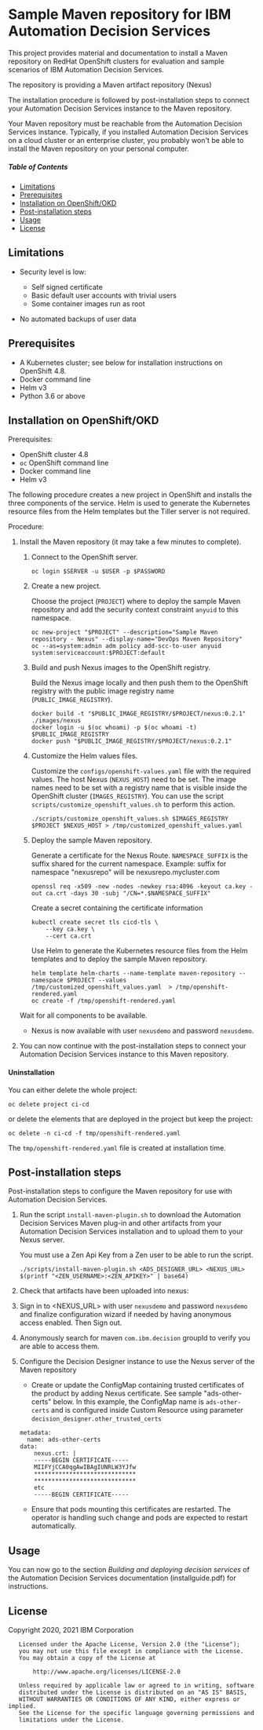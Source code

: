 <!-- omit in toc -->
# Sample Maven repository for IBM Automation Decision Services

This project provides material and documentation to install a Maven repository on RedHat OpenShift clusters for evaluation and sample scenarios of IBM Automation Decision Services.

The repository is providing a Maven artifact repository (Nexus)

The installation procedure is followed by post-installation steps to connect your Automation Decision Services instance to the Maven repository.

Your Maven repository must be reachable from the Automation Decision Services instance.  Typically, if you installed Automation Decision Services on a cloud cluster or an enterprise cluster, you probably won't be able to install the Maven repository
on your personal computer.  

##### Table of Contents
- [Limitations](#limitations)
- [Prerequisites](#prerequisites)
- [Installation on OpenShift/OKD](#installation-on-openshiftokd)
- [Post-installation steps](#post-installation-steps)
- [Usage](#usage)
- [License](#license)

## Limitations

* Security level is low:
  * Self signed certificate
  * Basic default user accounts with trivial users
  * Some container images run as root

* No automated backups of user data

## Prerequisites

* A Kubernetes cluster; see below for installation instructions on OpenShift 4.8.
* Docker command line
* Helm v3
* Python 3.6 or above

## Installation on OpenShift/OKD

Prerequisites:
- OpenShift cluster 4.8
- `oc` OpenShift command line
- Docker command line
- Helm v3

The following procedure creates a new project in OpenShift and installs the three components of the service.
Helm is used to generate the Kubernetes resource files from the Helm templates but the Tiller server is not required.

Procedure:

1. Install the Maven repository (it may take a few minutes to complete).

    1. Connect to the OpenShift server.
        ```
        oc login $SERVER -u $USER -p $PASSWORD
        ```
    
    1. Create a new project.
    
        Choose the project (`PROJECT`) where to deploy the sample Maven repository and add the security context constraint `anyuid` to this namespace. 
        
        ```
        oc new-project "$PROJECT" --description="Sample Maven repository - Nexus" --display-name="DevOps Maven Repository"
        oc --as=system:admin adm policy add-scc-to-user anyuid system:serviceaccount:$PROJECT:default
        ```
    
    1. Build and push Nexus images to the OpenShift registry.
    
        Build the Nexus image locally and then push them to the OpenShift registry with the public image registry name (`PUBLIC_IMAGE_REGISTRY`).
        
        ```
        docker build -t "$PUBLIC_IMAGE_REGISTRY/$PROJECT/nexus:0.2.1" ./images/nexus
        docker login -u $(oc whoami) -p $(oc whoami -t) $PUBLIC_IMAGE_REGISTRY
        docker push "$PUBLIC_IMAGE_REGISTRY/$PROJECT/nexus:0.2.1"
        ```
    
    1. Customize the Helm values files.
        
        Customize the `configs/openshift-values.yaml` file with the required values.
        The host Nexus (`NEXUS_HOST`) need to be set.
        The image names need to be set with a registry name that is visible inside the OpenShift cluster (`IMAGES_REGISTRY`).
        You can use the script `scripts/customize_openshift_values.sh` to perform this action.
        
        ```
        ./scripts/customize_openshift_values.sh $IMAGES_REGISTRY $PROJECT $NEXUS_HOST > /tmp/customized_openshift_values.yaml
        ```
    
    1. Deploy the sample Maven repository.
        
        Generate a certificate for the Nexus Route. `NAMESPACE_SUFFIX` is the suffix shared for the current namespace. 
        Example: suffix for namespace "nexusrepo" will be nexusrepo.mycluster.com
    
        ```
        openssl req -x509 -new -nodes -newkey rsa:4096 -keyout ca.key -out ca.crt -days 30 -subj "/CN=*.$NAMESPACE_SUFFIX"
        ```
    
        Create a secret containing the certificate information
    
        ```
        kubectl create secret tls cicd-tls \
            --key ca.key \
            --cert ca.crt
        ```
    
        Use Helm to generate the Kubernetes resource files from the Helm templates and to deploy the sample Maven repository.
        
        ```
        helm template helm-charts --name-template maven-repository --namespace $PROJECT --values /tmp/customized_openshift_values.yaml  > /tmp/openshift-rendered.yaml
        oc create -f /tmp/openshift-rendered.yaml
        ```
        
    Wait for all components to be available.

    * Nexus is now available with user `nexusdemo` and password `nexusdemo`.

1. You can now continue with the post-installation steps to connect your Automation Decision Services instance to this Maven repository.

<!-- omit in toc -->
#### Uninstallation

You can either delete the whole project:

   ```
   oc delete project ci-cd
   ```
   
or delete the elements that are deployed in the project but keep the project:

   ```
   oc delete -n ci-cd -f tmp/openshift-rendered.yaml
   ```
   
The `tmp/openshift-rendered.yaml` file is created at installation time.

## Post-installation steps

Post-installation steps to configure the Maven repository for use with Automation Decision Services.

1. Run the script `install-maven-plugin.sh` to download the Automation Decision Services Maven plug-in and
other artifacts from your Automation Decision Services installation and to upload them to your Nexus server.

    You must use a Zen Api Key from a Zen user to be able to run the script. 
        
    ```
    ./scripts/install-maven-plugin.sh <ADS_DESIGNER_URL> <NEXUS_URL> $(printf "<ZEN_USERNAME>:<ZEN_APIKEY>" | base64)
    ```

1. Check that artifacts have been uploaded into nexus:

  1. Sign in to <NEXUS_URL> with user `nexusdemo` and password `nexusdemo` and finalize configuration wizard if needed by having anonymous access enabled. Then Sign out.
  
  2. Anonymously search for maven `com.ibm.decision` groupId to verify you are able to access them.

2. Configure the Decision Designer instance to use the Nexus server of the Maven repository

   - Create or update the ConfigMap containing trusted certificates of the product by adding Nexus certificate. See sample "ads-other-certs" below. In this example, the ConfigMap name is `ads-other-certs` and is configured inside Custom Resource using parameter `decision_designer.other_trusted_certs`

    ```
    metadata:
      name: ads-other-certs
    data:
        nexus.crt: |
        -----BEGIN CERTIFICATE-----
        MIIFYjCCA0qgAwIBAgIUNRLW3YJfw
        *****************************
        *****************************
        etc
        -----BEGIN CERTIFICATE----- 
    ```  
   
    - Ensure that pods mounting this certificates are restarted. The operator is handling such change and pods are expected to restart automatically.

## Usage

You can now go to the section _Building and deploying decision services_  of the Automation Decision Services documentation (installguide.pdf)
for instructions.

## License

Copyright 2020, 2021 IBM Corporation
```
   Licensed under the Apache License, Version 2.0 (the "License");
   you may not use this file except in compliance with the License.
   You may obtain a copy of the License at

       http://www.apache.org/licenses/LICENSE-2.0

   Unless required by applicable law or agreed to in writing, software
   distributed under the License is distributed on an "AS IS" BASIS,
   WITHOUT WARRANTIES OR CONDITIONS OF ANY KIND, either express or implied.
   See the License for the specific language governing permissions and
   limitations under the License.
```
